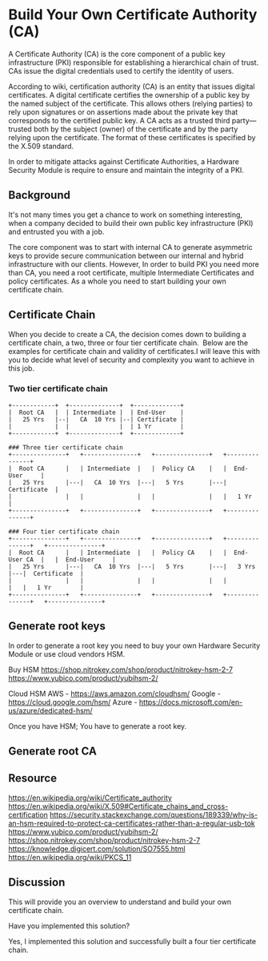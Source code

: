 # Build Your Own Certificate Authority (CA)

A Certificate Authority (CA) is the core component of a public key infrastructure (PKI) responsible for establishing a hierarchical chain of trust. CAs issue the digital credentials used to certify the identity of users. 

According to wiki, certification authority (CA) is an entity that issues digital certificates. A digital certificate certifies the ownership of a public key by the named subject of the certificate. This allows others (relying parties) to rely upon signatures or on assertions made about the private key that corresponds to the certified public key. A CA acts as a trusted third party—trusted both by the subject (owner) of the certificate and by the party relying upon the certificate. The format of these certificates is specified by the X.509 standard.  

In order to mitigate attacks against Certificate Authorities, a Hardware Security Module is require to ensure and maintain the integrity of a PKI.

## Background

It's not many times you get a chance to work on something interesting, when a company decided to build their own public key infrastructure (PKI) and entrusted you with a job. 

The core component was to start with internal CA to generate asymmetric keys to provide secure communication between our internal and hybrid infrastructure with our clients. However, In order to build PKI you need more than CA, you need a root certificate, multiple Intermediate Certificates and policy certificates. As a whole you need to start building your own certificate chain. 


## Certificate Chain

When you decide to create a CA, the decision comes down to building a certificate chain, a two, three or four tier certificate chain.  Below are the examples for certificate chain and validity of certificates.I will leave this with you to decide what level of security and complexity you want to achieve in this job.

### Two tier certificate chain
	+------------+	+--------------+  +-------------+
	|  Root CA   |	| Intermediate |  | End-User    |
	|   25 Yrs   |--|   CA  10 Yrs |--| Certificate |
	|            |	|          	   |  |	1 Yr		|
	+------------+	+--------------+  +-------------+

	### Three tier certificate chain
	+---------------+	+---------------+	+---------------+	+---------------+		    
	|  Root CA   	|	| Intermediate  |	|  Policy CA   	|	|  End-User		|
	|   25 Yrs   	|---|   CA  10 Yrs	|---|	5 Yrs   	|---|  Certificate  |
	|            	|	|          		|   |				|   |	1 Yr		|
	+---------------+   +---------------+   +---------------+   +---------------+  

	### Four tier certificate chain
	+---------------+	+---------------+	+---------------+	+---------------+	+---------------+		    
	|  Root CA   	|	| Intermediate  |	|  Policy CA   	|	|  End-User CA  |	|  End-User		|
	|   25 Yrs   	|---|   CA  10 Yrs	|---|	5 Yrs   	|---|	3 Yrs   	|---|  Certificate  |
	|            	|	|          		|   |				|   |				|	|	1 Yr		|
	+---------------+   +---------------+   +---------------+   +---------------+   +---------------+ 


## Generate root keys 

In order to generate a root key you need to buy your own Hardware Security Module or use cloud vendors HSM.

Buy HSM
https://shop.nitrokey.com/shop/product/nitrokey-hsm-2-7
https://www.yubico.com/product/yubihsm-2/

Cloud HSM 
AWS - https://aws.amazon.com/cloudhsm/
Google - https://cloud.google.com/hsm/
Azure - https://docs.microsoft.com/en-us/azure/dedicated-hsm/

Once you have HSM; You have to generate a root key.

## Generate root CA 



## Resource

https://en.wikipedia.org/wiki/Certificate_authority
https://en.wikipedia.org/wiki/X.509#Certificate_chains_and_cross-certification
https://security.stackexchange.com/questions/189339/why-is-an-hsm-required-to-protect-ca-certificates-rather-than-a-regular-usb-tok
https://www.yubico.com/product/yubihsm-2/
https://shop.nitrokey.com/shop/product/nitrokey-hsm-2-7
https://knowledge.digicert.com/solution/SO7555.html
https://en.wikipedia.org/wiki/PKCS_11

## Discussion

This will provide you an overview to understand and build your own certificate chain.

Have you implemented this solution?

Yes, I implemented this solution and successfully built a four tier certificate chain.
